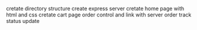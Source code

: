 cretate directory structure
create express server
cretate home page with html and css
cretate cart page
order control and link with server 
order track
status update
